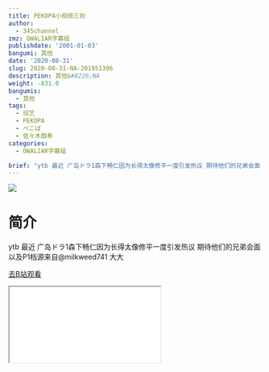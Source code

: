```yaml
---
title: PEKOPA小视频三则
author:
  - 345channel
zmz: OWALIAR字幕组
publishdate: '2001-01-03'
bangumi: 其他
date: '2020-08-31'
slug: 2020-08-31-NA-201951396
description: 其他&#8226;NA
weight: -831.0
bangumis:
  - 其他
tags:
  - 综艺
  - PEKOPA
  - ぺこぱ
  - 佐々木朗希
categories:
  - OWALIAR字幕组

brief: "ytb 最近 广岛ドラ1森下畅仁因为长得太像修平一度引发热议 期待他们的兄弟会面 以及P1档源来自@milkweed741 大大"
---
```

![](https://raw.githubusercontent.com/tcgriffith/owaraisite/master/static/tmpimg/eac3f05c06c0699ccc19956d7d4510c8755cdeb7.jpg.480.jpg)
# 简介  
ytb
最近 广岛ドラ1森下畅仁因为长得太像修平一度引发热议
期待他们的兄弟会面
以及P1档源来自@milkweed741 大大  

[去B站观看](https://www.bilibili.com/video/av201951396/)
<div class ="resp-container"><iframe class="testiframe" src="//player.bilibili.com/player.html?aid=201951396"", scrolling="no", allowfullscreen="true" > </iframe></div> 

